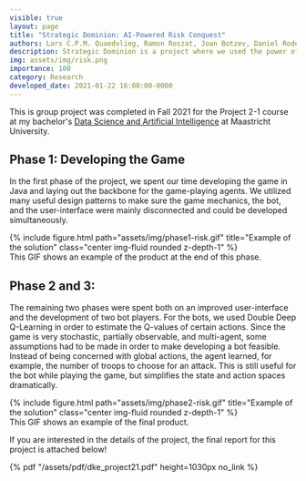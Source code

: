 ```yaml
---
visible: true
layout: page
title: "Strategic Dominion: AI-Powered Risk Conquest"
authors: Lars C.P.M. Quaedvlieg, Ramon Reszat, Joan Botzev, Daniel Roder, Michael Balzer, Sree Kotala
description: Strategic Dominion is a project where we used the power of machine learning to develop agents for the classic game of Risk, enabling intelligent AI bots to engage in strategic conquests.
img: assets/img/risk.png
importance: 100
category: Research
developed_date: 2021-01-22 16:00:00-0000
---
```


This is group project was completed in Fall 2021 for the Project 2-1 course at my bachelor's [Data Science and Artificial Intelligence](https://www.maastrichtuniversity.nl/education/bachelor/data-science-and-artificial-intelligence/courses-curriculum)
at Maastricht University. 

## Phase 1: Developing the Game

In the first phase of the project, we spent our time developing the game in Java and laying out the backbone for the game-playing
agents. We utilized many useful design patterns to make sure the game mechanics, the bot, and the user-interface were mainly
disconnected and could be developed simultaneously.

<div class="row">
    <div class="col-sm mt-3 mt-md-0">
        <div class="text-center">
            {% include figure.html path="assets/img/phase1-risk.gif" title="Example of the solution" class="center img-fluid rounded z-depth-1" %}
        </div>
    </div>
</div>
<div class="caption">
    This GIF shows an example of the product at the end of this phase.
</div>

## Phase 2 and 3:

The remaining two phases were spent both on an improved user-interface and the development of two bot players. For the bots,
we used Double Deep Q-Learning in order to estimate the Q-values of certain actions. Since the game is very stochastic, partially observable, and multi-agent, some assumptions
had to be made in order to make developing a bot feasible. Instead of being concerned with global actions, the agent 
learned, for example, the number of troops to choose for an attack. This is still useful for the bot while playing the game, but
simplifies the state and action spaces dramatically.

<div class="row">
    <div class="col-sm mt-3 mt-md-0">
        <div class="text-center">
            {% include figure.html path="assets/img/phase2-risk.gif" title="Example of the solution" class="center img-fluid rounded z-depth-1" %}
        </div>
    </div>
</div>
<div class="caption">
    This GIF shows an example of the final product.
</div>

If you are interested in the details of the project, the final report for this project is attached below!

{% pdf "/assets/pdf/dke_project21.pdf" height=1030px no_link %}